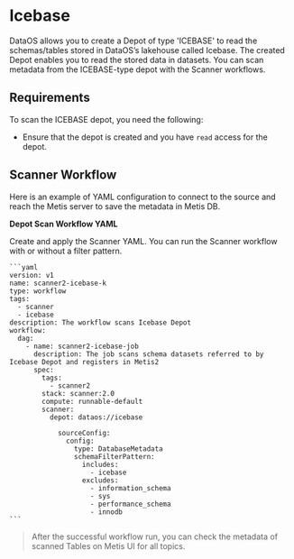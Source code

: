 # Icebase

DataOS allows you to create a Depot of type 'ICEBASE' to read the schemas/tables stored in DataOS’s lakehouse called Icebase.  The created Depot enables you to read the stored data in datasets. You can scan metadata from the ICEBASE-type depot with the Scanner workflows.

## Requirements

To scan the ICEBASE depot, you need the following:

- Ensure that the depot is created and you have `read` access for the depot.


## Scanner Workflow

Here is an example of YAML configuration to connect to the source and reach the Metis server to save the metadata in Metis DB.

**Depot Scan Workflow YAML**

Create and apply the Scanner YAML. You can run the Scanner workflow with or without a filter pattern. 
    
    ```yaml
    version: v1
    name: scanner2-icebase-k
    type: workflow
    tags:
      - scanner
      - icebase
    description: The workflow scans Icebase Depot
    workflow:
      dag:
        - name: scanner2-icebase-job
          description: The job scans schema datasets referred to by Icebase Depot and registers in Metis2
          spec:
            tags:
              - scanner2
            stack: scanner:2.0
            compute: runnable-default
            scanner:
              depot: dataos://icebase
              
                sourceConfig:
                  config:
                    type: DatabaseMetadata
                    schemaFilterPattern:
                      includes:
                        - icebase
                      excludes:
                        - information_schema
                        - sys
                        - performance_schema
                        - innodb
    ```
    
> After the successful workflow run, you can check the metadata of scanned Tables on Metis UI for all topics.